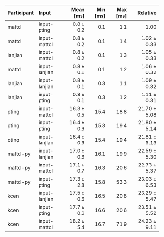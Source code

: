 | Participant | Input | Mean [ms] | Min [ms] | Max [ms] | Relative |
|:---|:---|---:|---:|---:|---:|
| mattcl | input-pting | 0.8 ± 0.2 | 0.1 | 1.1 | 1.00 |
| mattcl | input-mattcl | 0.8 ± 0.2 | 0.1 | 1.4 | 1.02 ± 0.33 |
| lanjian | input-mattcl | 0.8 ± 0.2 | 0.1 | 1.3 | 1.05 ± 0.33 |
| mattcl | input-lanjian | 0.8 ± 0.1 | 0.1 | 1.2 | 1.06 ± 0.32 |
| lanjian | input-lanjian | 0.8 ± 0.1 | 0.3 | 1.1 | 1.09 ± 0.32 |
| lanjian | input-pting | 0.8 ± 0.1 | 0.3 | 1.2 | 1.11 ± 0.31 |
| pting | input-mattcl | 16.3 ± 0.5 | 15.4 | 18.8 | 21.70 ± 5.08 |
| pting | input-pting | 16.4 ± 0.6 | 15.3 | 19.4 | 21.80 ± 5.14 |
| pting | input-lanjian | 16.4 ± 0.6 | 15.4 | 19.4 | 21.81 ± 5.13 |
| mattcl-py | input-lanjian | 17.0 ± 0.6 | 16.1 | 19.9 | 22.59 ± 5.30 |
| mattcl-py | input-mattcl | 17.1 ± 0.7 | 16.3 | 20.6 | 22.73 ± 5.37 |
| mattcl-py | input-pting | 17.3 ± 2.8 | 15.8 | 53.3 | 23.03 ± 6.53 |
| kcen | input-lanjian | 17.5 ± 0.6 | 16.5 | 20.8 | 23.29 ± 5.47 |
| kcen | input-pting | 17.7 ± 0.6 | 16.6 | 20.6 | 23.51 ± 5.52 |
| kcen | input-mattcl | 18.2 ± 5.4 | 16.7 | 71.9 | 24.23 ± 9.11 |
